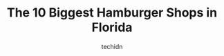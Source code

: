 ---
layout: ampstory
image: https://i0.wp.com/paketmu.com/wp-content/uploads/2023/06/mooyah-burgers-fries-shakes-0-in-florida-1686365081.jpeg?resize=640,853
author: techidn
featured: false
description: Explore the diverse Hamburger Shop scene in Florida, home to an incredible selection of 10 establishments catering to every taste. Whether youre in search of iconic favorites or undiscovere
title: The 10 Biggest Hamburger Shops in Florida
cover:
   title: The 10 Biggest Hamburger Shops in Florida
   subtitle: RICKPATE
   background: https://paketmu.com/wp-content/uploads/2023/06/mooyah-burgers-fries-shakes-0-in-florida-1686365081.jpeg

pages: 
 - layout: thirds
   top: <h1>#1 Burgers & Shakes</h1>
   bottom: "<p>4.35 ⭐️ I was pretty impressed with this spot, especially since I did not have huge expectations. It is small and cozy—a pleasant, uplifting atmosphere. The menu is</p>"
   background: https://paketmu.com/wp-content/uploads/2023/06/mooyah-burgers-fries-shakes-1-in-florida-1686365082.jpeg
   backgroundblur: true
 - layout: thirds
   top: <h1>#2 Red Robin Gourmet Burgers and Brews</h1>
   bottom: "<p>We really enjoyed our meal at this restaurant.Kids loved it and so did we…Our server? She was absolutely fantastic,great interactions with us,especially the kids,She wa</p>"
   background: https://paketmu.com/wp-content/uploads/2023/06/mooyah-burgers-fries-shakes-2-in-florida-1686365083.jpeg
   cta:
      link: https://paketmu.com/the-10-biggest-hamburger-shops-in-florida/
      text: The 10 Biggest Hamburger Shops in Florida
 - layout: thirds
   top: <h1>#3 BurgerFi</h1>
   bottom: "<p>To preface, we didnt order a meal, we got dessert! The milkshake (Oreo) was so yummy. Perfect consistency & flavor. The chocolate custard was also very good. Wed re</p>"
   background: https://paketmu.com/wp-content/uploads/2023/06/mooyah-burgers-fries-shakes-3-in-florida-1686365084.jpeg
   cta:
      link: https://paketmu.com/the-10-biggest-hamburger-shops-in-florida/
      text: The 10 Biggest Hamburger Shops in Florida
 - layout: thirds
   top: <h1>#4 BurgerFi</h1>
   bottom: "<p>765 W Osceola Pkwy, Kissimmee, FL 34741, United States</p>"
   background: https://images.unsplash.com/photo-1602536052359-ef94c21c5948?ixlib=rb-4.0.3&ixid=MnwxMjA3fDB8MHxwaG90by1wYWdlfHx8fGVufDB8fHx8&auto=format&fit=crop&w=640&h=853&q=80
   cta:
      link: https://paketmu.com/the-10-biggest-hamburger-shops-in-florida/
      text: The 10 Biggest Hamburger Shops in Florida
 - layout: thirds
   top: <h1>#5 BurgerFi</h1>
   bottom: "<p>3298 Margaritaville Blvd, Kissimmee, FL 34747, United States</p>"
   background: https://images.unsplash.com/photo-1618005182384-a83a8bd57fbe?ixlib=rb-4.0.3&ixid=MnwxMjA3fDB8MHxwaG90by1wYWdlfHx8fGVufDB8fHx8&auto=format&fit=crop&w=640&h=853&q=80
   cta:
      link: https://paketmu.com/the-10-biggest-hamburger-shops-in-florida/
      text: The 10 Biggest Hamburger Shops in Florida
 - layout: thirds
   top: <h1>#6 BurgerFi</h1>
   bottom: "<p>4750 The Grove Dr, Windermere, FL 34786, United States</p>"
   background: https://images.unsplash.com/photo-1553949345-eb786bb3f7ba?ixlib=rb-4.0.3&ixid=MnwxMjA3fDB8MHxwaG90by1wYWdlfHx8fGVufDB8fHx8&auto=format&fit=crop&w=640&h=853&q=80
   cta:
      link: https://paketmu.com/the-10-biggest-hamburger-shops-in-florida/
      text: The 10 Biggest Hamburger Shops in Florida
 - layout: thirds
   top: <h1>#7 Thee Burger Spot</h1>
   bottom: "<p>3917 N Tampa St, Tampa, FL 33603, United States</p>"
   background: https://images.unsplash.com/photo-1591393223703-56fe1347ac62?ixlib=rb-4.0.3&ixid=MnwxMjA3fDB8MHxwaG90by1wYWdlfHx8fGVufDB8fHx8&auto=format&fit=crop&w=640&h=853&q=80
   cta:
      link: https://paketmu.com/the-10-biggest-hamburger-shops-in-florida/
      text: The 10 Biggest Hamburger Shops in Florida
 - layout: thirds
   middle: Continue reading...
   background: https://images.unsplash.com/photo-1567095761054-7a02e69e5c43?ixlib=rb-4.0.3&ixid=MnwxMjA3fDB8MHxwaG90by1wYWdlfHx8fGVufDB8fHx8&auto=format&fit=crop&w=640&h=853&q=80
   cta:
      link: https://paketmu.com/the-10-biggest-hamburger-shops-in-florida/
      text: The 10 Biggest Hamburger Shops in Florida
      
---